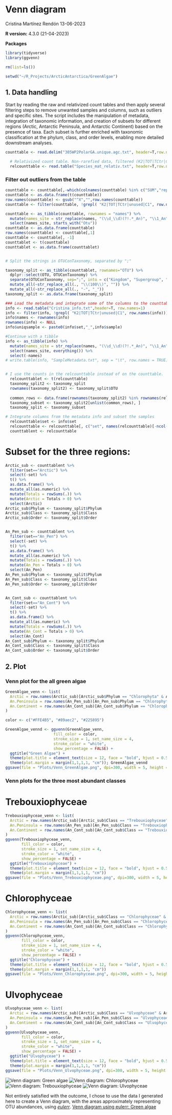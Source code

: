# Venn diagram


Cristina Martínez Rendón
13-06-2023

**R version:** 4.3.0 (21-04-2023)

**Packages**

``` r
library(tidyverse)
library(ggvenn)

rm(list=ls())

setwd("~/R_Projects/ArcticAntarctica/GreenAlgae")
```

## 1. Data handling 
Start by reading the raw and relativized count tables and then apply several filtering steps to remove unwanted samples and columns, such as outliers and specific sites. The script includes the manipulation of metadata, integration of taxonomic information, and creation of subsets for different regions (Arctic, Antarctic Peninsula, and Antarctic Continent) based on the presence of taxa. Each subset is further enriched with taxonomic classification at the phylum, class, and order levels, enabling more detailed downstream analyses.
``` r
counttable <- read.delim("305WP2PolarGA.unique.agc.txt", header=T,row.names = 1)  # Raw count table

  # Relativized count table. Non-rarefied data, filtered (K2|TOT|TCtr|C1 sites), deleted OTUs that col.summed=0, or those present in =< 3 samples. I need both tables, this one does not have the taxonomy column. This table I produced in the NMDS script.
  relcounttable <- read.table("Species_mat_relativ.txt", header=T,row.names = 1) 
```

### Filter out outliers from the table
``` r
counttable <- counttable[,-which(colnames(counttable) %in% c("SUM","repSeqName","repSeq","mock_community"))]
counttable <- as.data.frame(t(counttable))
row.names(counttable) <- gsub("^X","",row.names(counttable))
counttable <- filter(counttable, !grepl( "K2|TOT|TCtr|unused|C1", row.names(counttable))) 

counttable <- as_tibble(counttable, rownames = "names") %>%
  mutate(names_site = str_replace(names, "(\\d_\\d)(?!.*_An)", "\\1_An")) %>% 
  select(names_site, starts_with("Otu"))
counttable <- as.data.frame(counttable)
row.names(counttable) <- counttable[,1]
counttable <- counttable[, -1]
counttablet <- t(counttable)
counttablet <- as.data.frame(counttablet)


# Split the strings in OTUConTaxonomy, separated by ";"

taxonomy_split <- as_tibble(counttablet, rownames="OTU") %>% 
  dplyr::select(OTU, OTUConTaxonomy) %>% 
  separate(OTUConTaxonomy, sep=";", into = c("Kingdom", "Supergroup", "Phylum", "Class", "Order", "Family", "Genus", "Sp.")) %>% 
  mutate_all(~str_replace_all(., "\\(100\\)", "")) %>% 
  mutate_all(~str_replace_all(., "-", "_"))
taxonomy_split <- as.data.frame(taxonomy_split)
``` 
``` r
### Load the metadata and integrate some of the columns to the counttable
info <- read.table("Cristina_info.txt",header=T, row.names=1)
info <- filter(info, !grepl( "K2|TOT|TCtr|unused|C1", row.names(info)))
info$names <- rownames(info)
rownames(info) <- NULL
info$uniqsample <- paste0(info$set,"_",info$sample)

#Continue with a tibble
info <- as_tibble(info) %>%
  mutate(names_site = str_replace(names, "(\\d_\\d)(?!.*_An)", "\\1_An")) %>% 
  select(names_site, everything()) %>% 
  select(-names)
# write.table(info, "SampleMetadata.txt", sep = "\t", row.names = TRUE)


# I use the counts in the relcounttable instead of on the counttable. 
  relcounttablet <- t(relcounttable)    
  taxonomy_split2 <- taxonomy_split
  rownames(taxonomy_split2) <- taxonomy_split$OTU 
            
  common_rows <- data.frame(rownames(taxonomy_split2) %in% rownames(relcounttablet))
  taxonomy_subset <- taxonomy_split2[unlist(common_rows), ]
  taxonomy_split <- taxonomy_subset

# Integrate columns from the metadata info and subset the samples
  relcounttable$set <- info$set
  relcounttable <- relcounttable[, c("set", names(relcounttable)[-ncol(relcounttable)])]
  counttablent <- relcounttable
``` 

# Subset for the three regions:
``` r
Arctic_sub <- counttablent %>% 
  filter(set=="Arctic") %>% 
  select(-set) %>% 
  t() %>%
  as.data.frame() %>% 
  mutate_all(as.numeric) %>% 
  mutate(Totals = rowSums(.)) %>% 
  mutate(Arctic = Totals > 0) %>%
  select(Arctic)
Arctic_sub$Phylum <- taxonomy_split$Phylum
Arctic_sub$Class <- taxonomy_split$Class
Arctic_sub$Order <- taxonomy_split$Order


An_Pen_sub <- counttablent %>% 
  filter(set=="An_Pen") %>% 
  select(-set) %>% 
  t() %>%
  as.data.frame() %>% 
  mutate_all(as.numeric) %>% 
  mutate(Totals = rowSums(.)) %>% 
  mutate(An_Pen = Totals > 0) %>%
  select(An_Pen)
An_Pen_sub$Phylum <- taxonomy_split$Phylum
An_Pen_sub$Class <- taxonomy_split$Class
An_Pen_sub$Order <- taxonomy_split$Order


An_Cont_sub <- counttablent %>% 
  filter(set=="An_Cont") %>% 
  select(-set) %>% 
  t() %>%
  as.data.frame() %>% 
  mutate_all(as.numeric) %>% 
  mutate(Totals = rowSums(.)) %>% 
  mutate(An_Cont = Totals > 0) %>%
  select(An_Cont)
An_Cont_sub$Phylum <- taxonomy_split$Phylum
An_Cont_sub$Class <- taxonomy_split$Class
An_Cont_sub$Order <- taxonomy_split$Order
``` 


## 2. Plot

### Venn plot for the all green algae
``` r
GreenAlgae_venn <- list(
  Arctic = row.names(Arctic_sub)[Arctic_sub$Phylum == "Chlorophyta" & Arctic_sub$Arctic == TRUE],
  An.Peninsula = row.names(An_Pen_sub)[An_Pen_sub$Phylum == "Chlorophyta" & An_Pen_sub$An_Pen == TRUE],
  An.Continent = row.names(An_Cont_sub)[An_Cont_sub$Phylum == "Chlorophyta" & An_Cont_sub$An_Cont == TRUE]
)

color <- c("#FFE4B5", "#89aec2", "#225895")

GreenAlgae_vennd <- ggvenn(GreenAlgae_venn,
                     fill_color = color,
                     stroke_size = 1, set_name_size = 4,
                     stroke_color = "white",
                     show_percentage = FALSE) +
  ggtitle("Green Algae") +
  theme(plot.title = element_text(size = 12, face = "bold", hjust = 0.5)) +
  theme(plot.margin = margin(1,1,1,1, "cm")); GreenAlgae_vennd
ggsave(file = "Plots/Venn_GreenAlgae.png", dpi=300, width = 5, height = 5)

``` 
### Venn plots for the three most abundant classes

# Trebouxiophyceae
``` r
Trebouxiophyceae_venn <- list(
  Arctic = row.names(Arctic_sub)[Arctic_sub$Class == "Trebouxiophyceae" & Arctic_sub$Arctic == TRUE],
  An.Peninsula = row.names(An_Pen_sub)[An_Pen_sub$Class == "Trebouxiophyceae" & An_Pen_sub$An_Pen == TRUE],
  An.Continent = row.names(An_Cont_sub)[An_Cont_sub$Class == "Trebouxiophyceae" & An_Cont_sub$An_Cont == TRUE]
)
ggvenn(Trebouxiophyceae_venn,
       fill_color = color,
       stroke_size = 1, set_name_size = 4,
       stroke_color = "white",
       show_percentage = FALSE) +
  ggtitle("Trebouxiophyceae") +
  theme(plot.title = element_text(size = 12, face = "bold", hjust = 0.5)) +
  theme(plot.margin = margin(1,1,1,1, "cm"))
ggsave(file = "Plots/Venn_Trebouxiophyceae.png", dpi=300, width = 5, height = 5)
``` 

# Chlorophyceae
``` r
Chlorophyceae_venn <- list(
  Arctic = row.names(Arctic_sub)[Arctic_sub$Class == "Chlorophyceae" & Arctic_sub$Arctic == TRUE],
  An.Peninsula = row.names(An_Pen_sub)[An_Pen_sub$Class == "Chlorophyceae" & An_Pen_sub$An_Pen == TRUE],
  An.Continent = row.names(An_Cont_sub)[An_Cont_sub$Class == "Chlorophyceae" & An_Cont_sub$An_Cont == TRUE]
)
ggvenn(Chlorophyceae_venn,
       fill_color = color,
       stroke_size = 1, set_name_size = 4,
       stroke_color = "white",
       show_percentage = FALSE) +
  ggtitle("Chlorophyceae") +
  theme(plot.title = element_text(size = 12, face = "bold", hjust = 0.5)) +
  theme(plot.margin = margin(1,1,1,1, "cm"))
ggsave(file = "Plots/Venn_Chlorophyceae.png", dpi=300, width = 5, height = 5)
``` 

# Ulvophyceae
``` r
Ulvophyceae_venn <- list(
  Arctic = row.names(Arctic_sub)[Arctic_sub$Class == "Ulvophyceae" & Arctic_sub$Arctic == TRUE],
  An.Peninsula = row.names(An_Pen_sub)[An_Pen_sub$Class == "Ulvophyceae" & An_Pen_sub$An_Pen == TRUE],
  An.Continent = row.names(An_Cont_sub)[An_Cont_sub$Class == "Ulvophyceae" & An_Cont_sub$An_Cont == TRUE]
)
ggvenn(Ulvophyceae_venn,
       fill_color = color,
       stroke_size = 1, set_name_size = 4,
       stroke_color = "white",
       show_percentage = FALSE) +
  ggtitle("Ulvophyceae") +
  theme(plot.title = element_text(size = 12, face = "bold", hjust = 0.5)) +
  theme(plot.margin = margin(1,1,1,1, "cm"))
ggsave(file = "Plots/Venn_Ulvophyceae.png", dpi=300, width = 5, height = 5)
```

![Venn diagram: Green algae](4_Figures/Venn_GreenAlgae.png)
![Venn diagram: Chlorophyceae](4_Figures/Venn_Chlorophyceae.png)
![Venn diagram: Trebouxiophyceae](4_Figures/Venn_Trebouxiophyceae.png)
![Venn diagram: Ulvophyceae](4_Figures/Venn_Ulvophyceae.png)

Not entirely satisfied with the outcome, I chose to use the data I generated here to create a Venn diagram, with the areas approximately representing OTU abundances, using [*eulerr*](https://eulerr.co/).
[Venn diagram using eulerr: Green algae](4_Figures/GreenAlgae_euler)

